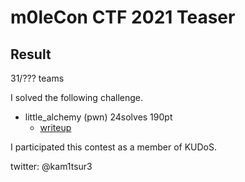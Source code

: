 # m0leCon CTF 2021 Teaser

## Result
31/??? teams

I solved the following challenge.

* little_alchemy (pwn) 24solves 190pt
	* [writeup](https://github.com/kam1tsur3/2021_CTF/blob/master/m0lecon/pwn/little_alchemy/README.md)

I participated this contest as a member of KUDoS.

twitter: @kam1tsur3
